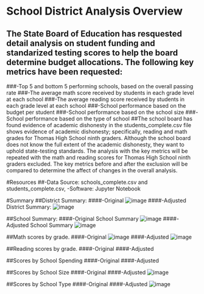 # School District Analysis Overview
## The State Board of Education has resquested detail analysis on student funding and standarized testing scores to help the board determine budget allocations. The following key metrics have been requested:
###-Top 5 and bottom 5 performing schools, based on the overall passing rate
###-The average math score received by students in each grade level at each school
###-The average reading score received by students in each grade level at each school
###-School performance based on the budget per student
###-School performance based on the school size 
###-School performance based on the type of school
##The school board has found evidence of academic dishonesty in the students_complete.csv file shows evidence of academic dishonesty; specifically, reading and math grades for Thomas High School ninth graders. Although the school board does not know the full extent of the academic dishonesty, they want to uphold state-testing standards. The analysis with the key metrics will be repeated with the math and reading scores for Thomas High School ninth graders excluded. The key metrics before and after the exclusion will be compared to determine the affect of changes in the overall analysis.

#Resources
##-Data Source: schools_complete.csv and students_complete.csv, -Software: Jupyter Notebook

#Summary
##District Summary:
####-Original
![image](https://user-images.githubusercontent.com/99636479/159633249-62a5bfe3-8c10-4abe-8a8d-df016f4806e0.png)
####-Adjusted District Summary:
![image](https://user-images.githubusercontent.com/99636479/159634252-b39c01db-c693-404b-8335-83248e572b82.png)

##School Summary:
####-Original School Summary
![image](https://user-images.githubusercontent.com/99636479/159634493-8b82925c-bbc9-490d-a3cf-e4f1a907b483.png)
####-Adjusted School Summary
![image](https://user-images.githubusercontent.com/99636479/159634945-d9fc8490-ab32-491a-beee-24c7de5a3a34.png)
  
 ##Math scores by grade.
####-Original
![image](https://user-images.githubusercontent.com/99636479/159636146-674fc692-97bf-4feb-b0c0-bcc5405a724d.png)
####-Adjusted
![image](https://user-images.githubusercontent.com/99636479/159635871-6cc8bfc5-3f9e-4cd3-8a9f-20f72049543e.png)

  
##Reading scores by grade.
####-Original
####-Adjusted

##Scores by School Spending
####-Original
####-Adjusted

##Scores by School Size
####-Original
####-Adjusted
![image](https://user-images.githubusercontent.com/99636479/159637439-2d03a0e9-a087-40dc-a8ec-bb043b85f1ba.png)

##Scores by School Type
####-Original
####-Adjusted
![image](https://user-images.githubusercontent.com/99636479/159637245-c97a4a02-b7db-41fb-aa86-89e5478c2c95.png)

